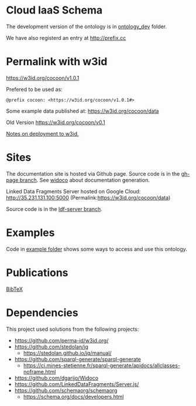 # Cloud IaaS Schema
The development version of the ontology is in [ontology_dev](ontology_dev/) folder.

We have also registerd an entry at http://prefix.cc

# Permalink with w3id
https://w3id.org/cocoon/v1.0.1

Prefered to be used as:

    @prefix cocoon: <https://w3id.org/cocoon/v1.0.1#>

Some example data published at: https://w3id.org/cocoon/data

Old Version https://w3id.org/cocoon/v0.1

[Notes on deployment to w3id.](w3id.md)

# Sites
The documentation site is hosted via Github page.
Source code is in the [gh-page branch](https://github.com/miranda-zhang/cloud-computing-schema/tree/gh-pages).
See [widoco](widoco/README.md) about documentation generation.

Linked Data Fragments Server hosted on Google Cloud:
http://35.231.131.100:5000
(Permalink:https://w3id.org/cocoon/data)

Source code is in the [ldf-server branch](https://github.com/miranda-zhang/cloud-computing-schema/tree/ldf-server).

# Examples
Code in [example folder](example/) shows some ways to access and use this ontology.

# Publications
[BibTeX](BibTeX.md)

# Dependencies
This project used solutions from the following projects:
* https://github.com/perma-id/w3id.org/
* https://github.com/stedolan/jq
  * https://stedolan.github.io/jq/manual/
* https://github.com/sparql-generate/sparql-generate
  * https://ci.mines-stetienne.fr/sparql-generate/apidocs/allclasses-noframe.html
* https://github.com/dgarijo/Widoco
* https://github.com/LinkedDataFragments/Server.js/
* https://github.com/schemaorg/schemaorg
  * https://schema.org/docs/developers.html
